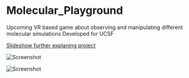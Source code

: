 # Molecular_Playground
Upcoming VR based game about observing and manipulating different molecular simulations
Developed for UCSF

[Slideshow further explaning project](https://docs.google.com/presentation/d/17LfzmEJb8sQKcDEA1Cqd1C8A-G_OUWWQNspxNu6t7a8/edit?usp=sharing)

![Screenshot](http://imgur.com/EPyemdF.jpg "Title")






![Screenshot](http://imgur.com/a/NV2xk.jpg "Title")
